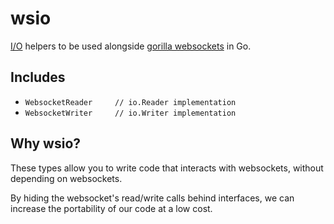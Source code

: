 # wsio

[I/O](https://golang.org/pkg/io/) helpers to be used alongside [gorilla websockets](https://www.github.com/gorilla/websocket) in Go.

## Includes

* `WebsocketReader     // io.Reader implementation` 
* `WebsocketWriter     // io.Writer implementation`

## Why wsio?

These types allow you to write code that interacts with websockets, without depending on websockets.

By hiding the websocket's read/write calls behind interfaces, we can increase the portability of our code at a low cost.

<!--
## Before

## Af
-->
